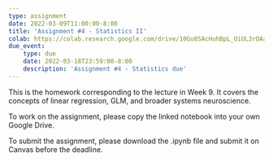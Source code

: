 ```yaml
---
type: assignment
date: 2022-03-09T11:00:00-8:00
title: 'Assignment #4 - Statistics II'
colab: https://colab.research.google.com/drive/10Gu8SAcHuhBpL_OiUL3rOAaHpOfBxhUz
due_event: 
    type: due
    date: 2022-03-18T23:59:00-8:00
    description: 'Assignment #4 - Statistics due'
---
```

This is the homework corresponding to the lecture in Week 9. It covers the concepts of linear regression, GLM, and broader systems neuroscience.

To work on the assignment, please copy the linked notebook into your own Google Drive. 

To submit the assignment, please download the .ipynb file and submit it on Canvas before the deadline.
